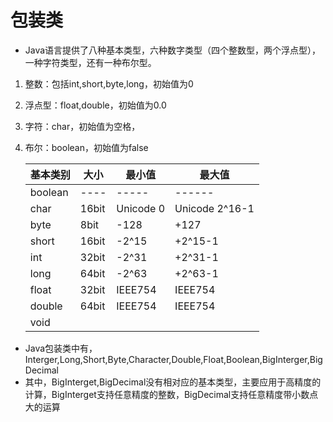 # 包装类
- Java语言提供了八种基本类型，六种数字类型（四个整数型，两个浮点型），一种字符类型，还有一种布尔型。
1. 整数：包括int,short,byte,long，初始值为0
2. 浮点型：float,double，初始值为0.0
3. 字符：char，初始值为空格，
4. 布尔：boolean，初始值为false  


    | 基本类别 | 大小 | 最小值 | 最大值 |
    | ------- | ---- | ----- | ------ |
    | boolean | ---- | ----- | ------ |
    | char    | 16bit | Unicode 0 | Unicode 2^16-1 |
    | byte    | 8bit | -128 | +127 |
    | short | 16bit | -2^15 | +2^15-1 |
    | int | 32bit | -2^31 | +2^31-1 |
    | long | 64bit | -2^63 | +2^63-1 |
    | float | 32bit | IEEE754 | IEEE754 |
    | double | 64bit | IEEE754 | IEEE754 | 
    | void 

- Java包装类中有，Interger,Long,Short,Byte,Character,Double,Float,Boolean,BigInterger,BigDecimal
- 其中，BigInterget,BigDecimal没有相对应的基本类型，主要应用于高精度的计算，BigInterget支持任意精度的整数，BigDecimal支持任意精度带小数点大的运算
